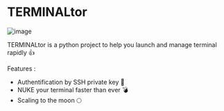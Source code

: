 # TERMINALtor 
![image](https://github.com/AdamoLeKing/TERMINALtor/assets/170503409/db0525b8-b6cf-4a74-b954-95fddbbe21b2)

TERMINALtor is a python  project to help you launch and manage terminal rapidly  👍

Features : 
- Authentification by SSH private key 🔐
- NUKE your terminal faster than ever 💣
- Scaling to the moon 🌕
